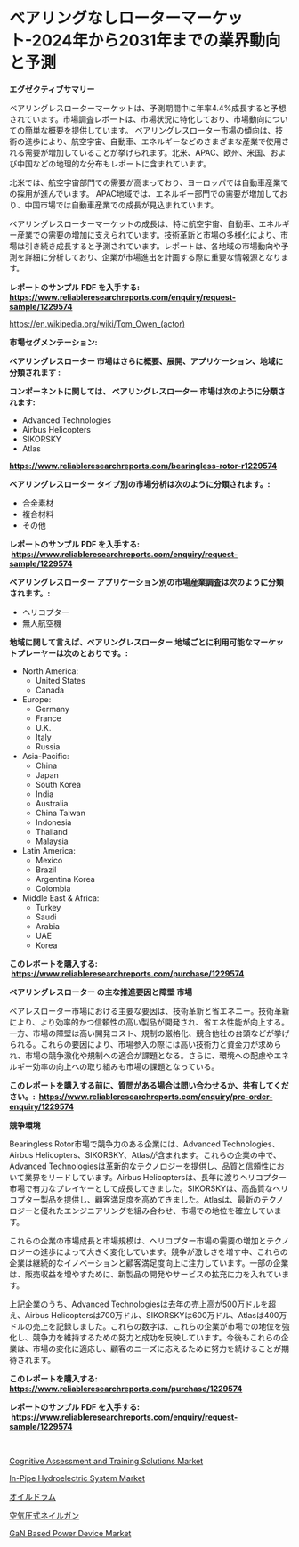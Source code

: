 <p><h1>ベアリングなしローターマーケット-2024年から2031年までの業界動向と予測</h1></p><p><strong>エグゼクティブサマリー</strong></p>
<p><p>ベアリングレスローターマーケットは、予測期間中に年率4.4%成長すると予想されています。市場調査レポートは、市場状況に特化しており、市場動向についての簡単な概要を提供しています。 ベアリングレスローター市場の傾向は、技術の進歩により、航空宇宙、自動車、エネルギーなどのさまざまな産業で使用される需要が増加していることが挙げられます。北米、APAC、欧州、米国、および中国などの地理的な分布もレポートに含まれています。</p><p>北米では、航空宇宙部門での需要が高まっており、ヨーロッパでは自動車産業での採用が進んでいます。 APAC地域では、エネルギー部門での需要が増加しており、中国市場では自動車産業での成長が見込まれています。</p><p>ベアリングレスローターマーケットの成長は、特に航空宇宙、自動車、エネルギー産業での需要の増加に支えられています。技術革新と市場の多様化により、市場は引き続き成長すると予測されています。レポートは、各地域の市場動向や予測を詳細に分析しており、企業が市場進出を計画する際に重要な情報源となります。</p></p>
<p><strong>レポートのサンプル PDF を入手する: <a href="https://www.reliableresearchreports.com/enquiry/request-sample/1229574">https://www.reliableresearchreports.com/enquiry/request-sample/1229574</a></strong></p>
<p><a href="https://en.wikipedia.org/wiki/Tom_Owen_(actor)">https://en.wikipedia.org/wiki/Tom_Owen_(actor)</a></p>
<p><strong>市場セグメンテーション:</strong></p>
<p><strong> ベアリングレスローター 市場はさらに概要、展開、アプリケーション、地域に分類されます :</strong></p>
<p><strong>コンポーネントに関しては、 ベアリングレスローター 市場は次のように分類されます: &nbsp;</strong></p>
<p><ul><li>Advanced Technologies</li><li>Airbus Helicopters</li><li>SIKORSKY</li><li>Atlas</li></ul></p>
<p><strong><a href="https://www.reliableresearchreports.com/bearingless-rotor-r1229574">https://www.reliableresearchreports.com/bearingless-rotor-r1229574</a></strong></p>
<p><strong> ベアリングレスローター タイプ別の市場分析は次のように分類されます。:</strong></p>
<p><ul><li>合金素材</li><li>複合材料</li><li>その他</li></ul></p>
<p><strong>レポートのサンプル PDF を入手する: &nbsp;<a href="https://www.reliableresearchreports.com/enquiry/request-sample/1229574">https://www.reliableresearchreports.com/enquiry/request-sample/1229574</a></strong></p>
<p><strong> ベアリングレスローター アプリケーション別の市場産業調査は次のように分類されます。:</strong></p>
<p><ul><li>ヘリコプター</li><li>無人航空機</li></ul></p>
<p><strong>地域に関して言えば、ベアリングレスローター 地域ごとに利用可能なマーケットプレーヤーは次のとおりです。:</strong></p>
<p><ul>
    <li>
        North America:
        <ul>
            <li>United States</li>
            <li>Canada</li>
        </ul>
    </li>
    <li>
        Europe:
        <ul>
            <li>Germany</li>
            <li>France</li>
            <li>U.K.</li>
            <li>Italy</li>
            <li>Russia</li>
        </ul>
    </li>
    <li>
        Asia-Pacific:
        <ul>
            <li>China</li>
            <li>Japan</li>
            <li>South Korea</li>
            <li>India</li>
            <li>Australia</li>
            <li>China Taiwan</li>
            <li>Indonesia</li>
            <li>Thailand</li>
            <li>Malaysia</li>
        </ul>
    </li>
    <li>
        Latin America:
        <ul>
            <li>Mexico</li>
            <li>Brazil</li>
            <li>Argentina Korea</li>
            <li>Colombia</li>
        </ul>
    </li>
    <li>
        Middle East & Africa:
        <ul>
            <li>Turkey</li>
            <li>Saudi</li>
            <li>Arabia</li>
            <li>UAE</li>
            <li>Korea</li>
        </ul>
    </li>
    </ul></p>
<p><strong>このレポートを購入する: &nbsp;<a href="https://www.reliableresearchreports.com/purchase/1229574">https://www.reliableresearchreports.com/purchase/1229574</a></strong></p>
<p><strong>ベアリングレスローター の主な推進要因と障壁 市場</strong></p>
<p><p>ベアレスローター市場における主要な要因は、技術革新と省エネニー。技術革新により、より効率的かつ信頼性の高い製品が開発され、省エネ性能が向上する。一方、市場の障壁は高い開発コスト、規制の厳格化、競合他社の台頭などが挙げられる。これらの要因により、市場参入の際には高い技術力と資金力が求められ、市場の競争激化や規制への適合が課題となる。さらに、環境への配慮やエネルギー効率の向上への取り組みも市場の課題となっている。</p></p>
<p><strong>このレポートを購入する前に、質問がある場合は問い合わせるか、共有してください。:&nbsp; <a href="https://www.reliableresearchreports.com/enquiry/pre-order-enquiry/1229574">https://www.reliableresearchreports.com/enquiry/pre-order-enquiry/1229574</a></strong></p>
<p><strong>競争環境</strong></p>
<p><p>Bearingless Rotor市場で競争力のある企業には、Advanced Technologies、Airbus Helicopters、SIKORSKY、Atlasが含まれます。これらの企業の中で、Advanced Technologiesは革新的なテクノロジーを提供し、品質と信頼性において業界をリードしています。Airbus Helicoptersは、長年に渡りヘリコプター市場で有力なプレイヤーとして成長してきました。SIKORSKYは、高品質なヘリコプター製品を提供し、顧客満足度を高めてきました。Atlasは、最新のテクノロジーと優れたエンジニアリングを組み合わせ、市場での地位を確立しています。</p><p>これらの企業の市場成長と市場規模は、ヘリコプター市場の需要の増加とテクノロジーの進歩によって大きく変化しています。競争が激しさを増す中、これらの企業は継続的なイノベーションと顧客満足度向上に注力しています。一部の企業は、販売収益を増やすために、新製品の開発やサービスの拡充に力を入れています。</p><p>上記企業のうち、Advanced Technologiesは去年の売上高が500万ドルを超え、Airbus Helicoptersは700万ドル、SIKORSKYは600万ドル、Atlasは400万ドルの売上を記録しました。これらの数字は、これらの企業が市場での地位を強化し、競争力を維持するための努力と成功を反映しています。今後もこれらの企業は、市場の変化に適応し、顧客のニーズに応えるために努力を続けることが期待されます。</p></p>
<p><strong>このレポートを購入する: &nbsp; <a href="https://www.reliableresearchreports.com/purchase/1229574">https://www.reliableresearchreports.com/purchase/1229574</a></strong></p>
<p><strong>レポートのサンプル PDF を入手する: &nbsp;<a href="https://www.reliableresearchreports.com/enquiry/request-sample/1229574">https://www.reliableresearchreports.com/enquiry/request-sample/1229574</a></strong><strong></strong></p>
<p>&nbsp;</p>
<p><p><a href="https://github.com/prosalinda88/Market-Research-Report-List-5/blob/main/cognitive-assessment-and-training-solutions-market.md">Cognitive Assessment and Training Solutions Market</a></p><p><a href="https://issuu.com/reportprime-2/docs/in-pipe-hydroelectric-system-market-size-2030.pptx">In-Pipe Hydroelectric System Market</a></p><p><a href="https://medium.com/@alyle7648/%E3%82%AA%E3%82%A4%E3%83%AB%E3%83%89%E3%83%A9%E3%83%A0%E5%B8%82%E5%A0%B4%E5%88%86%E6%9E%90%E3%83%AC%E3%83%9D%E3%83%BC%E3%83%88-2024%E5%B9%B4%E3%81%8B%E3%82%892031%E5%B9%B4%E3%81%BE%E3%81%A7%E3%81%AE%E5%9C%B0%E5%9F%9F-%E3%82%BF%E3%82%A4%E3%83%97-%E3%82%B9%E3%83%86%E3%83%B3%E3%83%AC%E3%82%B9%E9%8B%BC%E3%82%AA%E3%82%A4%E3%83%AB%E3%83%89%E3%83%A9%E3%83%A0-%E3%83%97%E3%83%A9%E3%82%B9%E3%83%81%E3%83%83%E3%82%AF%E3%82%AA%E3%82%A4%E3%83%AB%E3%83%89%E3%83%A9%E3%83%A0-%E3%81%8A%E3%82%88%E3%81%B3%E7%94%A8%E9%80%94-%E7%9F%B3%E6%B2%B9%E7%94%A3%E6%A5%AD-%E8%BB%8D%E4%BA%8B-%E3%82%AC%E3%82%BD%E3%83%AA%E3%83%B3%E3%82%B9%E3%82%BF%E3%83%B3%E3%83%89-%E3%81%9D%E3%81%AE%E4%BB%96-%E3%81%AB%E3%81%8A%E3%81%91%E3%82%8B%E3%82%B0%E3%83%AD%E3%83%BC%E3%83%90%E3%83%AB-39ed11dc20ff">オイルドラム</a></p><p><a href="https://medium.com/@dm15982023/%E6%AC%A1%E3%81%AE%E6%96%87%E7%AB%A0%E3%82%92%E6%97%A5%E6%9C%AC%E8%AA%9E%E3%81%AB%E7%BF%BB%E8%A8%B3%E3%81%97%E3%81%A6%E3%81%8F%E3%81%A0%E3%81%95%E3%81%84-2031%E5%B9%B4%E3%81%BE%E3%81%A7%E3%81%AE%E7%A9%BA%E6%B0%97%E5%BC%8F%E3%83%8D%E3%82%A4%E3%83%AB%E3%82%AC%E3%83%B3%E5%B8%82%E5%A0%B4%E8%AA%BF%E6%9F%BB%E3%81%8A%E3%82%88%E3%81%B3%E7%94%A3%E6%A5%AD%E9%80%B2%E5%8C%96%E3%81%A8%E4%BA%88%E6%B8%AC-a63fdc4fc63f">空気圧式ネイルガン</a></p><p><a href="https://issuu.com/reportprime-2/docs/gan-based-power-device-market-size-2030.pptx">GaN Based Power Device Market</a></p></p>